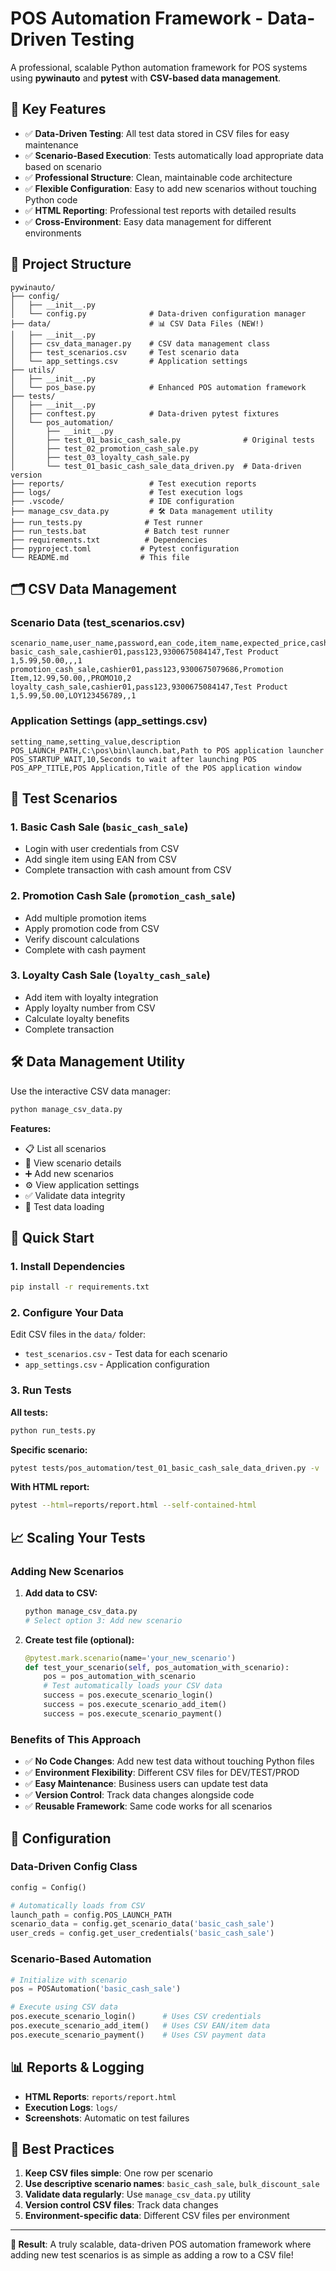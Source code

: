 # POS Automation Framework - Data-Driven Testing

A professional, scalable Python automation framework for POS systems using **pywinauto** and **pytest** with **CSV-based data management**.

## 🚀 **Key Features**

- ✅ **Data-Driven Testing**: All test data stored in CSV files for easy maintenance
- ✅ **Scenario-Based Execution**: Tests automatically load appropriate data based on scenario
- ✅ **Professional Structure**: Clean, maintainable code architecture
- ✅ **Flexible Configuration**: Easy to add new scenarios without touching Python code
- ✅ **HTML Reporting**: Professional test reports with detailed results
- ✅ **Cross-Environment**: Easy data management for different environments

## 📁 **Project Structure**

```
pywinauto/
├── config/
│   ├── __init__.py
│   └── config.py              # Data-driven configuration manager
├── data/                      # 📊 CSV Data Files (NEW!)
│   ├── __init__.py
│   ├── csv_data_manager.py    # CSV data management class
│   ├── test_scenarios.csv     # Test scenario data
│   └── app_settings.csv       # Application settings
├── utils/
│   ├── __init__.py
│   └── pos_base.py            # Enhanced POS automation framework
├── tests/
│   ├── __init__.py
│   ├── conftest.py            # Data-driven pytest fixtures
│   └── pos_automation/
│       ├── __init__.py
│       ├── test_01_basic_cash_sale.py              # Original tests
│       ├── test_02_promotion_cash_sale.py
│       ├── test_03_loyalty_cash_sale.py
│       └── test_01_basic_cash_sale_data_driven.py  # Data-driven version
├── reports/                   # Test execution reports
├── logs/                      # Test execution logs
├── .vscode/                   # IDE configuration
├── manage_csv_data.py         # 🛠️ Data management utility
├── run_tests.py              # Test runner
├── run_tests.bat             # Batch test runner
├── requirements.txt          # Dependencies
├── pyproject.toml           # Pytest configuration
└── README.md                # This file
```

## 🗂️ **CSV Data Management**

### **Scenario Data (test_scenarios.csv)**
```csv
scenario_name,user_name,password,ean_code,item_name,expected_price,cash_tender_amount,loyalty_number,promotion_code,quantity
basic_cash_sale,cashier01,pass123,9300675084147,Test Product 1,5.99,50.00,,,1
promotion_cash_sale,cashier01,pass123,9300675079686,Promotion Item,12.99,50.00,,PROMO10,2
loyalty_cash_sale,cashier01,pass123,9300675084147,Test Product 1,5.99,50.00,LOY123456789,,1
```

### **Application Settings (app_settings.csv)**
```csv
setting_name,setting_value,description
POS_LAUNCH_PATH,C:\pos\bin\launch.bat,Path to POS application launcher
POS_STARTUP_WAIT,10,Seconds to wait after launching POS
POS_APP_TITLE,POS Application,Title of the POS application window
```

## 🧪 **Test Scenarios**

### **1. Basic Cash Sale** (`basic_cash_sale`)
- Login with user credentials from CSV
- Add single item using EAN from CSV
- Complete transaction with cash amount from CSV

### **2. Promotion Cash Sale** (`promotion_cash_sale`)
- Add multiple promotion items
- Apply promotion code from CSV
- Verify discount calculations
- Complete with cash payment

### **3. Loyalty Cash Sale** (`loyalty_cash_sale`)
- Add item with loyalty integration
- Apply loyalty number from CSV
- Calculate loyalty benefits
- Complete transaction

## 🛠️ **Data Management Utility**

Use the interactive CSV data manager:

```bash
python manage_csv_data.py
```

**Features:**
- 📋 List all scenarios
- 👀 View scenario details
- ➕ Add new scenarios
- ⚙️ View application settings
- ✅ Validate data integrity
- 🧪 Test data loading

## 🚀 **Quick Start**

### **1. Install Dependencies**
```bash
pip install -r requirements.txt
```

### **2. Configure Your Data**
Edit CSV files in the `data/` folder:
- `test_scenarios.csv` - Test data for each scenario
- `app_settings.csv` - Application configuration

### **3. Run Tests**

**All tests:**
```bash
python run_tests.py
```

**Specific scenario:**
```bash
pytest tests/pos_automation/test_01_basic_cash_sale_data_driven.py -v
```

**With HTML report:**
```bash
pytest --html=reports/report.html --self-contained-html
```

## 📈 **Scaling Your Tests**

### **Adding New Scenarios**

1. **Add data to CSV:**
   ```bash
   python manage_csv_data.py
   # Select option 3: Add new scenario
   ```

2. **Create test file (optional):**
   ```python
   @pytest.mark.scenario(name='your_new_scenario')
   def test_your_scenario(self, pos_automation_with_scenario):
       pos = pos_automation_with_scenario
       # Test automatically loads your CSV data
       success = pos.execute_scenario_login()
       success = pos.execute_scenario_add_item()
       success = pos.execute_scenario_payment()
   ```

### **Benefits of This Approach**

- ✅ **No Code Changes**: Add new test data without touching Python files
- ✅ **Environment Flexibility**: Different CSV files for DEV/TEST/PROD
- ✅ **Easy Maintenance**: Business users can update test data
- ✅ **Version Control**: Track data changes alongside code
- ✅ **Reusable Framework**: Same code works for all scenarios

## 🔧 **Configuration**

### **Data-Driven Config Class**
```python
config = Config()

# Automatically loads from CSV
launch_path = config.POS_LAUNCH_PATH
scenario_data = config.get_scenario_data('basic_cash_sale')
user_creds = config.get_user_credentials('basic_cash_sale')
```

### **Scenario-Based Automation**
```python
# Initialize with scenario
pos = POSAutomation('basic_cash_sale')

# Execute using CSV data
pos.execute_scenario_login()      # Uses CSV credentials
pos.execute_scenario_add_item()   # Uses CSV EAN/item data
pos.execute_scenario_payment()    # Uses CSV payment data
```

## 📊 **Reports & Logging**

- **HTML Reports**: `reports/report.html`
- **Execution Logs**: `logs/`
- **Screenshots**: Automatic on test failures

## 🤝 **Best Practices**

1. **Keep CSV files simple**: One row per scenario
2. **Use descriptive scenario names**: `basic_cash_sale`, `bulk_discount_sale`
3. **Validate data regularly**: Use `manage_csv_data.py` utility
4. **Version control CSV files**: Track data changes
5. **Environment-specific data**: Different CSV files per environment

---

**🎯 Result**: A truly scalable, data-driven POS automation framework where adding new test scenarios is as simple as adding a row to a CSV file!
